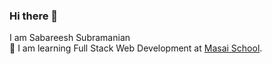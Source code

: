 ### Hi there 👋
I am Sabareesh Subramanian <br/>
:book: I am learning Full Stack Web Development at <a href="https://www.masaischool.com">Masai School</a>.

<!--
**Sabareesh-Subramanian/Sabareesh-Subramanian** is a ✨ _special_ ✨ repository because its `README.md` (this file) appears on your GitHub profile.

Here are some ideas to get you started:

- 🔭 I’m currently working on ...
- 🌱 I’m currently learning ...
- 👯 I’m looking to collaborate on ...
- 🤔 I’m looking for help with ...
- 💬 Ask me about ...
- 📫 How to reach me: ...
- 😄 Pronouns: ...
- ⚡ Fun fact: ...
-->
